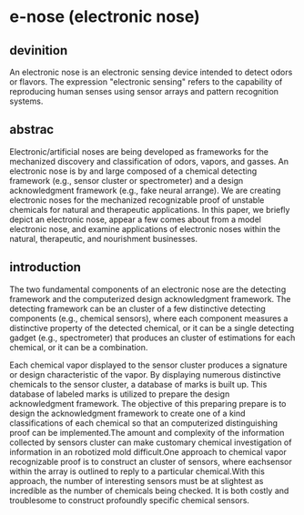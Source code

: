 # e-nose (electronic nose)
## devinition
An electronic nose is an electronic sensing device intended to detect odors or flavors. The expression "electronic sensing" refers to the capability of reproducing human senses using sensor arrays and pattern recognition systems.

## abstrac
Electronic/artificial noses are being developed as frameworks for the mechanized discovery and classification of odors, vapors, and gasses. An electronic nose is by and large composed of a chemical detecting framework (e.g., sensor cluster or spectrometer) and a design acknowledgment framework (e.g., fake neural arrange). We are creating electronic noses for the mechanized recognizable proof of unstable chemicals for natural and therapeutic applications. In this paper, we briefly depict an electronic nose, appear a few comes about from a model electronic nose, and examine applications of electronic noses within the natural, therapeutic, and nourishment businesses.

## introduction
The two fundamental components of an electronic nose are the detecting framework and the computerized design acknowledgment framework. The detecting framework can be an cluster of a few distinctive detecting components (e.g., chemical sensors), where each component measures a distinctive property of the detected chemical, or it can be a single detecting gadget (e.g., spectrometer) that produces an cluster of estimations for each chemical, or it can be a combination.

Each chemical vapor displayed to the sensor cluster produces a signature or design characteristic of the vapor. By displaying numerous distinctive chemicals to the sensor cluster, a database of marks is built up. This database of labeled marks is utilized to prepare the design acknowledgment framework. The objective of this preparing prepare is to design the acknowledgment framework to create one of a kind classifications of each chemical so that an computerized distinguishing proof can be implemented.The amount and complexity of the information collected by sensors cluster can make customary chemical investigation of information in an robotized mold difficult.One approach to chemical vapor recognizable proof is to construct an cluster of sensors, where eachsensor within the array is outlined to reply to a particular chemical.With this approach, the number of interesting sensors must be at slightest as incredible as the number of chemicals being checked. It is both costly and troublesome to construct profoundly specific chemical sensors.
